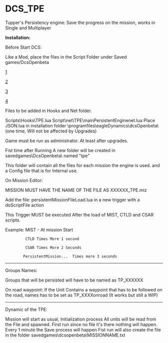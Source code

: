# DCS_TPE
Tupper's Persistency engine: Save the progress on the mission, works in Single and Multiplayer


<b>Installation: </b>


Before Start DCS:

Like a Mod, place the files in the Script Folder under Saved games/DcsOpenbeta

[1](https://i.imgur.com/LO2r1qd.png)

[2](https://i.imgur.com/G6vMn35.png)

[3](https://i.imgur.com/RkcY13T.png)

[4](https://i.imgur.com/xybDZTh.png)



Files to be added in Hooks and Net folder.

Scripts\Hooks\TPE.lua
Script\net\TPE\mainPersistentEnginenet.lua
Place JSON.lua in installation folder \\programfiles\eagleDynamics\dcsOpenbeta\ (one time, Will not be affected by Upgrades)


Game must be run as administrator. At least after upgrades.

Fist time after Running A new folder will be created in savedgames\DcsOpenbeta\ named "tpe"



This folder will contain all the files for each mission the engine is used. and a Config file that is for Internal use.

On Mission Editor:

MISSION MUST HAVE THE NAME OF THE FILE AS XXXXXX_TPE.miz

Add the file: persistentMissionFileLoad.lua in a new trigger with a doScriptFile action 

This Trigger MUST be executed After the load of MIST, CTLD and CSAR scripts.

Example: MIST - At mission Start

             CTLD Times More 1 second

             CSAR Times More 2 Seconds

            PersistentMission...  Times more 3 seconds

-------------------------------------------------------------------------------------------------------

Groups Names:

Groups that will be persisted will have to be named as TP_XXXXXX 

On road waypoint: If the Unit Contains a waypoint that has to be followed on the road, names has to be set as TP_XXXXonroad  (It works but still a WIP)

-------------------------------------------------------------------------------------------------------

Dynamic of the TPE:

Mission will start as usual,
Initialization process
All units will be read from the File and spawned.
First run since no file it's there nothing will happen.
Every 1 minute the Save process will happen
Fist run will also create the file in the folder savedgames\dcsopenbeta\MISSIONNAME.txt

